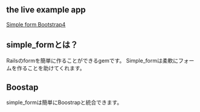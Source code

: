 


## the live example app

<a href="http://simple-form-bootstrap.plataformatec.com.br/">Simple form Bootstrap4 </a>



## simple_formとは？



Railsのformを簡単に作ることができるgemです。
Simple_formは柔軟にフォームを作ることを助けてくれます。

## Boostap 

simple_formは簡単にBoostrapと統合できます。







